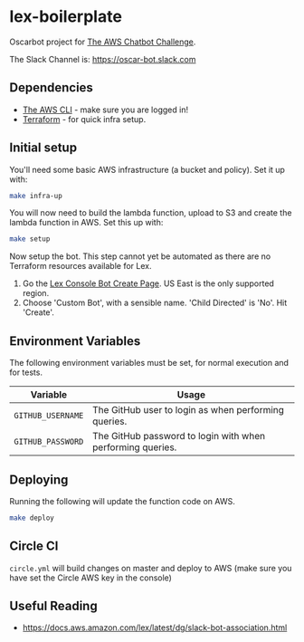 # lex-boilerplate

Oscarbot project for [The AWS Chatbot Challenge](https://aws.amazon.com/events/chatbot-challenge/).

The Slack Channel is: https://oscar-bot.slack.com

## Dependencies

- [The AWS CLI](https://aws.amazon.com/cli/) - make sure you are logged in!
- [Terraform](https://www.terraform.io/intro/getting-started/install.html) - for quick infra setup.

## Initial setup
You'll need some basic AWS infrastructure (a bucket and policy). Set it up with:

```bash
make infra-up
```

You will now need to build the lambda function, upload to S3 and create the lambda function in AWS. Set this up with:

```bash
make setup
```

Now setup the bot. This step cannot yet be automated as there are no Terraform resources available for Lex.

1. Go the [Lex Console Bot Create Page](https://console.aws.amazon.com/lex/home?region=us-east-1#bot-create:). US East is the only supported region.
2. Choose 'Custom Bot', with a sensible name. 'Child Directed' is 'No'. Hit 'Create'.

## Environment Variables

The following environment variables must be set, for normal execution and for tests.

| Variable | Usage |
|----------|-------|
| `GITHUB_USERNAME` | The GitHub user to login as when performing queries. |
| `GITHUB_PASSWORD` | The GitHub password to login with when performing queries. |

## Deploying

Running the following will update the function code on AWS.

```bash
make deploy
```

## Circle CI

`circle.yml` will build changes on master and deploy to AWS (make sure you have set the Circle AWS key in the console)

## Useful Reading

- https://docs.aws.amazon.com/lex/latest/dg/slack-bot-association.html
